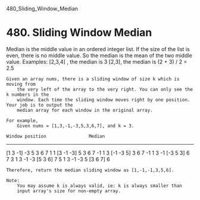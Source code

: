 480_Sliding_Window_Median
# 480. Sliding Window Median

Median is the middle value in an ordered integer list. If the size of the list is even, there
        is no middle value. So the median is the mean of the two middle value.
    Examples: 
    [2,3,4] , the median is 3
    [2,3], the median is (2 + 3) / 2 = 2.5

    Given an array nums, there is a sliding window of size k which is moving from
        the very left of the array to the very right. You can only see the k numbers in the
        window. Each time the sliding window moves right by one position. Your job is to output the
        median array for each window in the original array.

    For example,
        Given nums = [1,3,-1,-3,5,3,6,7], and k = 3.

    Window position                Median
---------------               -----
[1  3  -1] -3  5  3  6  7       1
 1 [3  -1  -3] 5  3  6  7       -1
 1  3 [-1  -3  5] 3  6  7       -1
 1  3  -1 [-3  5  3] 6  7       3
 1  3  -1  -3 [5  3  6] 7       5
 1  3  -1  -3  5 [3  6  7]      6

    Therefore, return the median sliding window as [1,-1,-1,3,5,6].

    Note: 
        You may assume k is always valid, ie: k is always smaller than
        input array's size for non-empty array.
